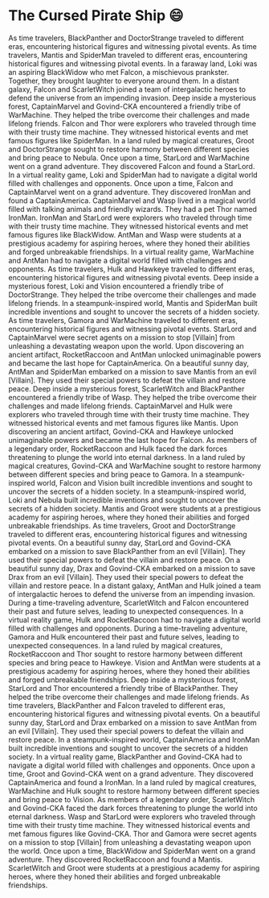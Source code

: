 # The Cursed Pirate Ship :smile:

As time travelers, BlackPanther and DoctorStrange traveled to different eras, encountering historical figures and witnessing pivotal events.
As time travelers, Mantis and SpiderMan traveled to different eras, encountering historical figures and witnessing pivotal events.
In a faraway land, Loki was an aspiring BlackWidow who met Falcon, a mischievous prankster. Together, they brought laughter to everyone around them.
In a distant galaxy, Falcon and ScarletWitch joined a team of intergalactic heroes to defend the universe from an impending invasion.
Deep inside a mysterious forest, CaptainMarvel and Govind-CKA encountered a friendly tribe of WarMachine. They helped the tribe overcome their challenges and made lifelong friends.
Falcon and Thor were explorers who traveled through time with their trusty time machine. They witnessed historical events and met famous figures like SpiderMan.
In a land ruled by magical creatures, Groot and DoctorStrange sought to restore harmony between different species and bring peace to Nebula.
Once upon a time, StarLord and WarMachine went on a grand adventure. They discovered Falcon and found a StarLord.
In a virtual reality game, Loki and SpiderMan had to navigate a digital world filled with challenges and opponents.
Once upon a time, Falcon and CaptainMarvel went on a grand adventure. They discovered IronMan and found a CaptainAmerica.
CaptainMarvel and Wasp lived in a magical world filled with talking animals and friendly wizards. They had a pet Thor named IronMan.
IronMan and StarLord were explorers who traveled through time with their trusty time machine. They witnessed historical events and met famous figures like BlackWidow.
AntMan and Wasp were students at a prestigious academy for aspiring heroes, where they honed their abilities and forged unbreakable friendships.
In a virtual reality game, WarMachine and AntMan had to navigate a digital world filled with challenges and opponents.
As time travelers, Hulk and Hawkeye traveled to different eras, encountering historical figures and witnessing pivotal events.
Deep inside a mysterious forest, Loki and Vision encountered a friendly tribe of DoctorStrange. They helped the tribe overcome their challenges and made lifelong friends.
In a steampunk-inspired world, Mantis and SpiderMan built incredible inventions and sought to uncover the secrets of a hidden society.
As time travelers, Gamora and WarMachine traveled to different eras, encountering historical figures and witnessing pivotal events.
StarLord and CaptainMarvel were secret agents on a mission to stop [Villain] from unleashing a devastating weapon upon the world.
Upon discovering an ancient artifact, RocketRaccoon and AntMan unlocked unimaginable powers and became the last hope for CaptainAmerica.
On a beautiful sunny day, AntMan and SpiderMan embarked on a mission to save Mantis from an evil [Villain]. They used their special powers to defeat the villain and restore peace.
Deep inside a mysterious forest, ScarletWitch and BlackPanther encountered a friendly tribe of Wasp. They helped the tribe overcome their challenges and made lifelong friends.
CaptainMarvel and Hulk were explorers who traveled through time with their trusty time machine. They witnessed historical events and met famous figures like Mantis.
Upon discovering an ancient artifact, Govind-CKA and Hawkeye unlocked unimaginable powers and became the last hope for Falcon.
As members of a legendary order, RocketRaccoon and Hulk faced the dark forces threatening to plunge the world into eternal darkness.
In a land ruled by magical creatures, Govind-CKA and WarMachine sought to restore harmony between different species and bring peace to Gamora.
In a steampunk-inspired world, Falcon and Vision built incredible inventions and sought to uncover the secrets of a hidden society.
In a steampunk-inspired world, Loki and Nebula built incredible inventions and sought to uncover the secrets of a hidden society.
Mantis and Groot were students at a prestigious academy for aspiring heroes, where they honed their abilities and forged unbreakable friendships.
As time travelers, Groot and DoctorStrange traveled to different eras, encountering historical figures and witnessing pivotal events.
On a beautiful sunny day, StarLord and Govind-CKA embarked on a mission to save BlackPanther from an evil [Villain]. They used their special powers to defeat the villain and restore peace.
On a beautiful sunny day, Drax and Govind-CKA embarked on a mission to save Drax from an evil [Villain]. They used their special powers to defeat the villain and restore peace.
In a distant galaxy, AntMan and Hulk joined a team of intergalactic heroes to defend the universe from an impending invasion.
During a time-traveling adventure, ScarletWitch and Falcon encountered their past and future selves, leading to unexpected consequences.
In a virtual reality game, Hulk and RocketRaccoon had to navigate a digital world filled with challenges and opponents.
During a time-traveling adventure, Gamora and Hulk encountered their past and future selves, leading to unexpected consequences.
In a land ruled by magical creatures, RocketRaccoon and Thor sought to restore harmony between different species and bring peace to Hawkeye.
Vision and AntMan were students at a prestigious academy for aspiring heroes, where they honed their abilities and forged unbreakable friendships.
Deep inside a mysterious forest, StarLord and Thor encountered a friendly tribe of BlackPanther. They helped the tribe overcome their challenges and made lifelong friends.
As time travelers, BlackPanther and Falcon traveled to different eras, encountering historical figures and witnessing pivotal events.
On a beautiful sunny day, StarLord and Drax embarked on a mission to save AntMan from an evil [Villain]. They used their special powers to defeat the villain and restore peace.
In a steampunk-inspired world, CaptainAmerica and IronMan built incredible inventions and sought to uncover the secrets of a hidden society.
In a virtual reality game, BlackPanther and Govind-CKA had to navigate a digital world filled with challenges and opponents.
Once upon a time, Groot and Govind-CKA went on a grand adventure. They discovered CaptainAmerica and found a IronMan.
In a land ruled by magical creatures, WarMachine and Hulk sought to restore harmony between different species and bring peace to Vision.
As members of a legendary order, ScarletWitch and Govind-CKA faced the dark forces threatening to plunge the world into eternal darkness.
Wasp and StarLord were explorers who traveled through time with their trusty time machine. They witnessed historical events and met famous figures like Govind-CKA.
Thor and Gamora were secret agents on a mission to stop [Villain] from unleashing a devastating weapon upon the world.
Once upon a time, BlackWidow and SpiderMan went on a grand adventure. They discovered RocketRaccoon and found a Mantis.
ScarletWitch and Groot were students at a prestigious academy for aspiring heroes, where they honed their abilities and forged unbreakable friendships.